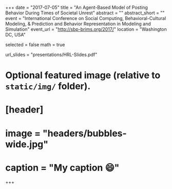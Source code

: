 +++
date = "2017-07-05"
title = "An Agent-Based Model of Posting Behavior During Times of Societal Unrest"
abstract = ""
abstract_short = ""
event = "International Conference on Social Computing, Behavioral-Cultural Modeling, & Prediction and Behavior Representation in Modeling and Simulation"
event_url = "http://sbp-brims.org/2017/"
location = "Washington DC, USA"

selected = false
math = true

url_slides = "presentations/HRL-Slides.pdf"

# Optional featured image (relative to `static/img/` folder).
# [header]
# image = "headers/bubbles-wide.jpg"
# caption = "My caption :smile:"

+++

<script async class="speakerdeck-embed" data-id="1b3929ecce6f44259d7dfdff1abb3b70" data-ratio="1.33333333333333" src="//speakerdeck.com/assets/embed.js"></script>
